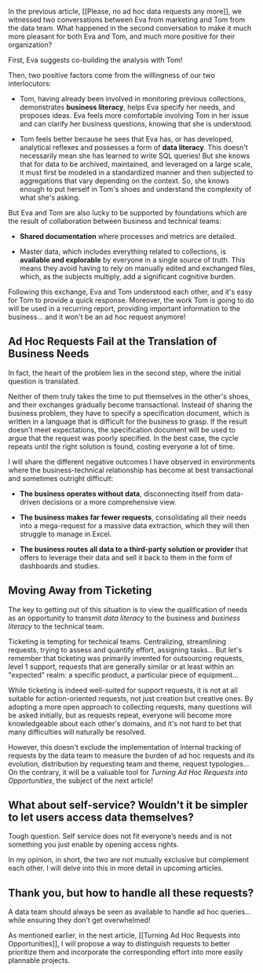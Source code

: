In the previous article, [[Please, no ad hoc data requests any more]], we witnessed two conversations between Eva from marketing and Tom from the data team. What happened in the second conversation to make it much more pleasant for both Eva and Tom, and much more positive for their organization?

First, Eva suggests co-building the analysis with Tom!

Then, two positive factors come from the willingness of our two interlocutors:

- Tom, having already been involved in monitoring previous collections, demonstrates <b>business literacy</b>, helps Eva specify her needs, and proposes ideas. Eva feels more comfortable involving Tom in her issue and can clarify her business questions, knowing that she is understood.
    
- Tom feels better because he sees that Eva has, or has developed, analytical reflexes and possesses a form of **data literacy**. This doesn't necessarily mean she has learned to write SQL queries! But she knows that for data to be archived, maintained, and leveraged on a large scale, it must first be modeled in a standardized manner and then subjected to aggregations that vary depending on the context. So, she knows enough to put herself in Tom's shoes and understand the complexity of what she's asking.

But Eva and Tom are also lucky to be supported by foundations which are the result of collaboration between business and technical teams:

- **Shared documentation** where processes and metrics are detailed.
    
- Master data, which includes everything related to collections, is **available and explorable** by everyone in a single source of truth. This means they avoid having to rely on manually edited and exchanged files, which, as the subjects multiply, add a significant cognitive burden.

Following this exchange, Eva and Tom understood each other, and it's easy for Tom to provide a quick response. Moreover, the work Tom is going to do will be used in a recurring report, providing important information to the business... and it won't be an ad hoc request anymore!

## Ad Hoc Requests Fail at the Translation of Business Needs

In fact, the heart of the problem lies in the second step, where the initial question is translated.

Neither of them truly takes the time to put themselves in the other's shoes, and their exchanges gradually become transactional. Instead of sharing the business problem, they have to specify a specification document, which is written in a language that is difficult for the business to grasp. If the result doesn't meet expectations, the specification document will be used to argue that the request was poorly specified. In the best case, the cycle repeats until the right solution is found, costing everyone a lot of time.

I will share the different negative outcomes I have observed in environments where the business-technical relationship has become at best transactional and sometimes outright difficult:

- **The business operates without data**, disconnecting itself from data-driven decisions or a more comprehensive view.

- **The business makes far fewer requests**, consolidating all their needs into a mega-request for a massive data extraction, which they will then struggle to manage in Excel.

- **The business routes all data to a third-party solution or provider** that offers to leverage their data and sell it back to them in the form of dashboards and studies.

## Moving Away from Ticketing

The key to getting out of this situation is to view the qualification of needs as an opportunity to transmit _data literacy_ to the business and _business literacy_ to the technical team.

Ticketing is tempting for technical teams. Centralizing, streamlining requests, trying to assess and quantify effort, assigning tasks... But let's remember that ticketing was primarily invented for outsourcing requests, level 1 support, requests that are generally similar or at least within an "expected" realm: a specific product, a particular piece of equipment...

While ticketing is indeed well-suited for support requests, it is not at all suitable for action-oriented requests, not just creation but creative ones. By adopting a more open approach to collecting requests, many questions will be asked initially, but as requests repeat, everyone will become more knowledgeable about each other's domains, and it's not hard to bet that many difficulties will naturally be resolved.

However, this doesn't exclude the implementation of internal tracking of requests by the data team to measure the burden of ad hoc requests and its evolution, distribution by requesting team and theme, request typologies... On the contrary, it will be a valuable tool for *Turning Ad Hoc Requests into Opportunities*, the subject of the next article!

## What about self-service? Wouldn't it be simpler to let users access data themselves?

Tough question. Self service does not fit everyone’s needs and is not something you just enable by opening access rights.

In my opinion, in short, the two are not mutually exclusive but complement each other. I will delve into this in more detail in upcoming articles.

## Thank you, but how to handle all these requests?

A data team should always be seen as available to handle ad hoc queries... while ensuring they don't get overwhelmed!

As mentioned earlier, in the next article, [[Turning Ad Hoc Requests into Opportunities]], I will propose a way to distinguish requests to better prioritize them and incorporate the corresponding effort into more easily plannable projects.